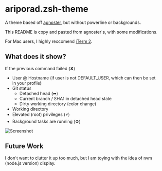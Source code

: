 # ariporad.zsh-theme

A theme based off [agnoster](https://gist.github.com/agnoster/3712874), but
without powerline or backgrounds.

This README is copy and pasted from agnoster's, with some modifications.

For Mac users, I highly reccomend [iTerm 2](https://www.iterm2.com/).

## What does it show?

If the previous command failed (✘)
- User @ Hostname (if user is not DEFAULT_USER, which can then be set in your profile)
- Git status
  - Detached head (➦)
  - Current branch / SHA1 in detached head state
  - Dirty working directory (color change)
- Working directory
- Elevated (root) privileges (⚡)
- Background tasks are running (⚙)

![Screenshot](https://gist.githubusercontent.com/agnoster/3712874/raw/screenshot.png)

## Future Work

I don't want to clutter it up too much, but I am toying with the idea of nvm (node.js version) display.
